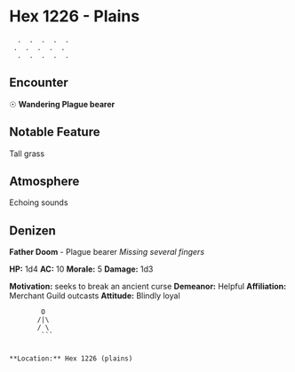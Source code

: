 # Hex 1226 - Plains
```
  .  .  .  .  .
 .  .  .  .  .
  .  .  .  .  .
```

## Encounter

☉ **Wandering Plague bearer**

## Notable Feature

Tall grass

## Atmosphere

Echoing sounds

## Denizen

**Father Doom** - Plague bearer
*Missing several fingers*

**HP:** 1d4 **AC:** 10 **Morale:** 5
**Damage:** 1d3

**Motivation:** seeks to break an ancient curse
**Demeanor:** Helpful
**Affiliation:** Merchant Guild outcasts
**Attitude:** Blindly loyal

```
        O
       /|\
       / \
        ```


**Location:** Hex 1226 (plains)
